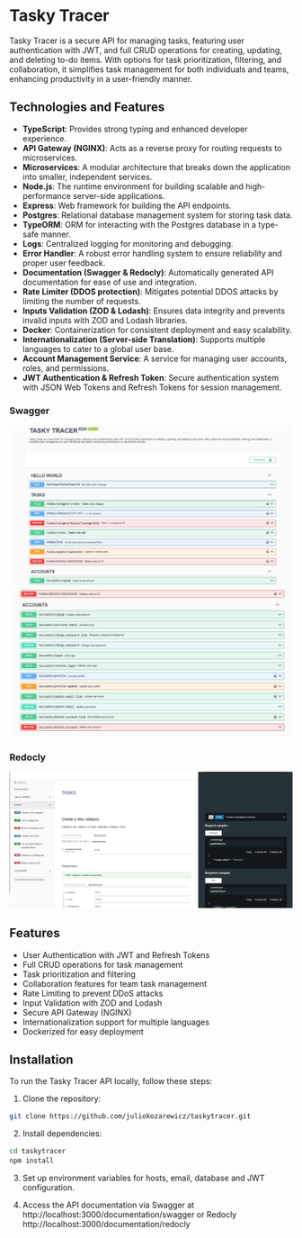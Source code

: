 # Tasky Tracer

Tasky Tracer is a secure API for managing tasks, featuring user authentication with JWT, and full CRUD operations for creating, updating, and deleting to-do items. With options for task prioritization, filtering, and collaboration, it simplifies task management for both individuals and teams, enhancing productivity in a user-friendly manner.

## Technologies and Features

- **TypeScript**: Provides strong typing and enhanced developer experience.
- **API Gateway (NGINX)**: Acts as a reverse proxy for routing requests to microservices.
- **Microservices**: A modular architecture that breaks down the application into smaller, independent services.
- **Node.js**: The runtime environment for building scalable and high-performance server-side applications.
- **Express**: Web framework for building the API endpoints.
- **Postgres**: Relational database management system for storing task data.
- **TypeORM**: ORM for interacting with the Postgres database in a type-safe manner.
- **Logs**: Centralized logging for monitoring and debugging.
- **Error Handler**: A robust error handling system to ensure reliability and proper user feedback.
- **Documentation (Swagger & Redocly)**: Automatically generated API documentation for ease of use and integration.
- **Rate Limiter (DDOS protection)**: Mitigates potential DDOS attacks by limiting the number of requests.
- **Inputs Validation (ZOD & Lodash)**: Ensures data integrity and prevents invalid inputs with ZOD and Lodash libraries.
- **Docker**: Containerization for consistent deployment and easy scalability.
- **Internationalization (Server-side Translation)**: Supports multiple languages to cater to a global user base.
- **Account Management Service**: A service for managing user accounts, roles, and permissions.
- **JWT Authentication & Refresh Token**: Secure authentication system with JSON Web Tokens and Refresh Tokens for session management.

### Swagger
<img src="00_utils/1.jpg" >
<img src="00_utils/2.jpg" >

### Redocly
<img src="00_utils/3.jpg" >

## Features

- User Authentication with JWT and Refresh Tokens
- Full CRUD operations for task management
- Task prioritization and filtering
- Collaboration features for team task management
- Rate Limiting to prevent DDoS attacks
- Input Validation with ZOD and Lodash
- Secure API Gateway (NGINX)
- Internationalization support for multiple languages
- Dockerized for easy deployment

## Installation

To run the Tasky Tracer API locally, follow these steps:

1. Clone the repository:

```bash
git clone https://github.com/juliokozarewicz/taskytracer.git
```

2. Install dependencies:
```bash
cd taskytracer
npm install
```

3. Set up environment variables for hosts, email, database and JWT configuration.

4. Access the API documentation via Swagger at http://localhost:3000/documentation/swagger or Redocly http://localhost:3000/documentation/redocly